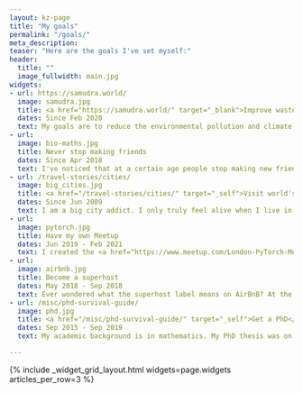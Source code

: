 ```yaml
---
layout: kz-page
title: "My goals"
permalink: "/goals/"
meta_description:
teaser: "Here are the goals I've set myself:"
header:
  title: ""
  image_fullwidth: main.jpg
widgets:
- url: https://samudra.world/
  image: samudra.jpg
  title: <a href="https://samudra.world/" target="_blank">Improve waste management globally</a>
  dates: Since Feb 2020
  text: My goals are to reduce the environmental pollution and climate impact associated with waste, and to minimise the impact of waste on human and ecosystem health. To achieve this I am building <a href="https://samudra.world/" target="_blank">Samudra.world</a> - an international organisation with the long-term goal to become an IGO that will act as a global orchestrator aligning efforts of major stakeholders in the waste management sector, and to have sufficient capacity to facilitate decision making on a global level.
- url:
  image: bio-maths.jpg
  title: Never stop making friends
  dates: Since Apr 2018
  text: I've noticed that at a certain age people stop making new friends. I realised that some day I might lose my ability to strike up a conversation with a stranger and grow it into a friendship. To avoid that, I decided to meet at least a couple of new people every week. <a href="https://lunchclub.com/" target="_blank">Lunchclub</a> has been a huge help. Apart from making new friends, this has changed my perspective on the world.
- url: /travel-stories/cities/
  image: big_cities.jpg
  title: <a href="/travel-stories/cities/" target="_self">Visit world's biggest cities</a>
  dates: Since Jun 2009
  text: I am a big city addict. I only truly feel alive when I live in a big city. Exploring Tokyo was a breathtaking passionate affair with this city like no other. I fell in love with Mexico City during my two weeks there. Spending time in bustling cities in India makes me happy. London is the true love of my life. My goal is to visit all cities with over 5 million people.
- url:
  image: pytorch.jpg
  title: Have my own Meetup
  dates: Jun 2019 - Feb 2021
  text: I created the <a href="https://www.meetup.com/London-PyTorch-Meetup/" target="_blank">London PyTorch Meetup</a> together with <a href="https://www.mindstream-ai.com" target="_blank">Paul Dowling</a>. Our aim was to provide a platform where London-based machine learning professionals can share their experiences, make new friends, find advice and initiate collaborations. After 15 events both in person and online the group grew to more than 1000 members.
- url:
  image: airbnb.jpg
  title: Become a superhost
  dates: May 2018 - Sep 2018
  text: Ever wondered what the superhost label means on AirBnB? At the moment in my life when I was living alone and had flexible work hours, I decided to find out! It was a fun journey of meeting people from different walks of life, chatting late into the night over a bottle of wine, surprising my guests with a smell of pancakes in the morning. I got the label.
- url: /misc/phd-survival-guide/
  image: phd.jpg
  title: <a href="/misc/phd-survival-guide/" target="_self">Get a PhD</a>
  dates: Sep 2015 - Sep 2019
  text: My academic background is in mathematics. My PhD thesis was on applications of machine learning to transcriptomics, with a chapter on de novo evolution of proteins. Based on my experience, <a href="/misc/phd-survival-guide/" target="_self">here</a> is my advice on how to select the right PhD, make the most of it, pass your viva and finally make the most of your new title.

---
```


{% include _widget_grid_layout.html widgets=page.widgets articles_per_row=3 %}
